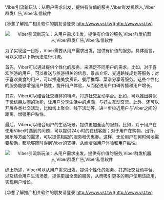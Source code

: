 Viber引流新玩法：从用户需求出发，提供有价值的服务,Viber群发机器人,Viber群发广告,Viber私信软件

[😍想了解推广相关软件的朋友请登录 http://www.vst.tw](http://www.vst.tw)

 <center><img src="https://vst.tw/MP4/tuiguang/png/3.png" alt="Viber引流新玩法：从用户需求出发，提供有价值的服务,Viber群发机器人,Viber群发广告,Viber私信软件"></center>

为了实现这一目标，Viber需要从用户需求出发，提供有价值的服务。具体而言，可以采取以下新玩法进行引流。

首先，Viber可以通过提供个性化的服务，来满足不同用户的需求。比如，对于喜欢旅游的用户，可以推送与旅游相关的信息、景点介绍、交通路线规划等服务；对于喜欢美食的用户，可以推送美食资讯、餐厅推荐、菜谱分享等服务。这些个性化的服务能够增强用户黏性，提升用户体验，从而促进用户口碑传播和用户增长。

其次，Viber可以结合社交媒体的特点，打造社交互动平台。比如，可以推出类似于微信朋友圈的功能，让用户分享生活中的点滴，与好友互动交流。此外，还可以开展各类社交活动，比如线上聚会、线下活动等，进一步拉近用户与Viber之间的距离，增强用户粘性。

最后，Viber可以结合用户的生活场景，提供更加全面的服务。比如，对于用户在使用Viber时遇到的问题，可以提供24小时的在线客服；对于用户在购物、出行、娱乐等方面的需求，可以提供相应的服务和优惠券。这样，无论用户在何时何地需要帮助，都能够随时得到Viber的支持，从而增强用户体验和用户黏性。

 <center><img src="https://vst.tw/MP4/tuiguang/png/1.png" alt="Viber引流新玩法：从用户需求出发，提供有价值的服务,Viber群发机器人,Viber群发广告,Viber私信软件"></center>

综上所述，Viber可以从用户需求出发，提供个性化的服务、打造社交互动平台、以及结合用户生活场景，提供更加全面的服务，从而吸引更多的用户使用该应用，实现用户增长。

[😍想了解推广相关软件的朋友请登录 http://www.vst.tw](http://www.vst.tw)



